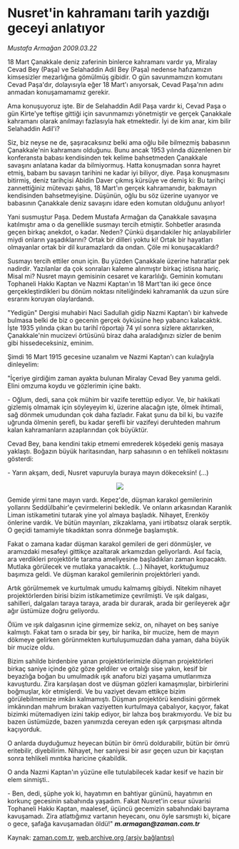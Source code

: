 # Nusret'in kahramanı tarih yazdığı geceyi anlatıyor

*Mustafa Armağan 2009.03.22*

<tr><td class="metin" colspan="2" style="padding-top: 20px; padding-left: 5px; padding-right: 10px;">18 Mart Çanakkale deniz zaferinin binlerce kahramanı vardır ya, Miralay Cevad Bey (Paşa) ve Selahaddin Adil Bey (Paşa) nedense hafızamızın kimsesizler mezarlığına gömülmüş gibidir. O gün savunmamızın komutanı Cevad Paşa'dır, dolayısıyla eğer 18 Mart'ı anıyorsak, Cevad Paşa'nın adını anmadan konuşamamamız gerekir.</td></tr><tr><td class="metin" colspan="2" style="padding-top: 20px; padding-left: 5px; padding-right: 10px;"><p>Ama konuşuyoruz işte. Bir de Selahaddin Adil Paşa vardır ki, Cevad Paşa o gün Kirte'ye teftişe gittiği için savunmamızı yönetmiştir ve gerçek Çanakkale kahramanı olarak anılmayı fazlasıyla hak etmektedir. İyi de kim anar, kim bilir Selahaddin Adil'i?
<p>Siz, biz neyse ne de, şaşıracaksınız belki ama oğlu bile bilmezmiş babasının Çanakkale'nin kahramanı olduğunu. Bunu ancak 1953 yılında düzenlenen bir konferansta babası kendisinden tek kelime bahsetmeden Çanakkale savaşını anlatana kadar da bilmiyormuş. Hatta konuşmadan sonra hayret etmiş, babam bu savaşın tarihini ne kadar iyi biliyor, diye. Paşa konuşmasını bitirmiş, deniz tarihçisi Abidin Daver çıkmış kürsüye ve demiş ki: Bu tarihçi zannettiğiniz mütevazı şahıs, 18 Mart'ın gerçek kahramanıdır, bakmayın kendisinden bahsetmeyişine. Düşünün, oğlu bu söz üzerine uyanıyor ve babasının Çanakkale deniz savaşını idare eden komutan olduğunu anlıyor!
<p>Yani susmuştur Paşa. Dedem Mustafa Armağan da Çanakkale savaşına katılmıştır ama o da genellikle susmayı tercih etmiştir. Sohbetler arasında geçen birkaç anekdot, o kadar. Neden? Çünkü dışarıdakiler hiç anlayabilirler miydi onların yaşadıklarını? Ortak bir dilleri yoktu ki! Ortak bir hayatları olmayanlar ortak bir dil kuramazlardı da ondan. Çöle mi konuşacaklardı?
<p>Susmayı tercih ettiler onun için. Bu yüzden Çanakkale üzerine hatıratlar pek nadirdir. Yazılanlar da çok sonraları kaleme alınmıştır birkaç istisna hariç. Misal mi? Nusret mayın gemisinin cesaret ve kararlılığı. Geminin komutanı Tophaneli Hakkı Kaptan ve Nazmi Kaptan'ın 18 Mart'tan iki gece önce gerçekleştirdikleri bu dönüm noktası niteliğindeki kahramanlık da uzun süre esrarını koruyan olaylardandı.
<p>"Yedigün" Dergisi muhabiri Naci Sadullah gidip Nazmi Kaptan'ı bir kahvede bulmasa belki de biz o gecenin gerçek öyküsüne hep yabancı kalacaktık. İşte 1935 yılında çıkan bu tarihî röportajı 74 yıl sonra sizlere aktarırken, Çanakkale'nin mucizevi örtüsünü biraz daha araladığınızı sizler de benim gibi hissedeceksiniz, eminim.
<p>Şimdi 16 Mart 1915 gecesine uzanalım ve Nazmi Kaptan'ı can kulağıyla dinleyelim:
<p>"İçeriye girdiğim zaman ayakta bulunan Miralay Cevad Bey yanıma geldi. Elini omzuma koydu ve gözlerimin içine baktı.
<p>- Oğlum, dedi, sana çok mühim bir vazife terettüp ediyor. Ve, bir hakikati gizlemiş olmamak için söyleyeyim ki, üzerine alacağın işte, ölmek ihtimali, sağ dönmek umudundan çok daha fazladır. Fakat şunu da bil ki, bu vazife uğrunda ölmenin şerefi, bu kadar şerefli bir vazifeyi deruhteden mahrum kalan kahramanların azaplarından çok büyüktür.
<p>Cevad Bey, bana kendini takip etmemi emrederek köşedeki geniş masaya yaklaştı. Boğazın büyük haritasından, harp sahasının o en tehlikeli noktasını gösterdi:
<p>- Yarın akşam, dedi, Nusret vapuruyla buraya mayın dökeceksin! (...)
<p><p align="center"><img src="http://web.archive.org/web/20090601165314im_/http://medya.zaman.com.tr/2009/03/22/armagan01.jpg"/>
<p>Gemide yirmi tane mayın vardı. Kepez'de, düşman karakol gemilerinin yollarını Seddülbahir'e çevirmelerini bekledik. Ve onların arkasından Karanlık Liman istikametini tutarak yine yol almaya başladık. Nihayet, Erenköy önlerine vardık. Ve bütün mayınları, zikzaklama, yani irtibatsız olarak serptik. O geçidi tamamiyle tıkadıktan sonra dönmeğe başlamıştık.
<p>Fakat o zamana kadar düşman karakol gemileri de geri dönmüşler, ve aramızdaki mesafeyi gittikçe azaltarak arkamızdan geliyorlardı. Asıl facia, ara verdikleri projektörle tarama ameliyesine başladıkları zaman kopacaktı. Mutlaka görülecek ve mutlaka yanacaktık. (...) Nihayet, korktuğumuz başımıza geldi. Ve düşman karakol gemilerinin projektörleri yandı.
<p>Artık görülmemek ve kurtulmak umudu kalmamış gibiydi. Nitekim nihayet projektörlerden birisi bizim istikametimize çevrilmişti. Ve ışık dalgası, sahilleri, dalgaları taraya taraya, arada bir durarak, arada bir gerileyerek ağır ağır üstümüze doğru geliyordu.
<p>Ölüm ve ışık dalgasının içine girmemize sekiz, on, nihayet on beş saniye kalmıştı. Fakat tam o sırada bir şey, bir harika, bir mucize, hem de mayın dökmeye gelirken görünmekten kurtuluşumuzdan daha yaman, daha büyük bir mucize oldu.
<p>Bizim sahilde birdenbire yanan projektörlerimizle düşman projektörleri birkaç saniye içinde göz göze geldiler ve ortalığı sise yakın, kesif bir beyazlığa boğan bu umulmadık ışık anaforu bizi yaşama umutlarımıza kavuşturdu. Zira karşılaşan dost ve düşman gözleri kamaşmışlar, birbirlerini boğmuşlar, kör etmişlerdi. Ve bu vaziyet devam ettikçe bizim görülebilmemize imkân kalmamıştı. Düşman projektörü kendisini görmek imkânından mahrum bırakan vaziyetten kurtulmaya çabalıyor, kaçıyor, fakat bizimki mütemadiyen izini takip ediyor, bir lahza boş bırakmıyordu. Ve biz bu bazen üstümüzde, bazen yanımızda cereyan eden ışık çarpışması altında kaçıyorduk.
<p>O anlarda duyduğumuz heyecan bütün bir ömrü doldurabilir, bütün bir ömrü eritebilir, diyebilirim. Nihayet, her saniyesi bir asır geçen uzun bir kaçıştan sonra tehlikeli mıntıka haricine çıkabildik.
<p>O anda Nazmi Kaptan'ın yüzüne elle tutulabilecek kadar kesif ve hazin bir elem sinmişti..
<p>- Ben, dedi, şüphe yok ki, hayatımın en bahtiyar gününü, hayatımın en korkunç gecesinin sabahında yaşadım. Fakat Nusret'in cesur süvarisi Tophaneli Hakkı Kaptan, maalesef, üçüncü gecemizin sabahındaki bayrama kavuşamadı. Zira atlattığımız vartanın heyecanı, onu öyle sarsmıştı ki, biçare o gece, şafağa kavuşamadan öldü!" <i><b>m.armagan@zaman.com.tr</b></i><br/></p></p></p></p></p></p></p></p></p></p></p></p></p></p></p></p></p></p></p></p></td></tr>

Kaynak: [zaman.com.tr](http://zaman.com.tr/yazar.do?yazino=828332), [web.archive.org (arşiv bağlantısı)](http://web.archive.org/web/20090601165314/http://www.zaman.com.tr:80/yazar.do?yazino=828332)
